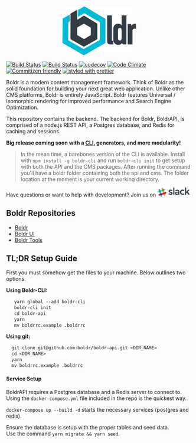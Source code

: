 <p align="center"><img src="/docs/assets/boldr-text-logo.png" width="200"></p>

[![Build Status](https://drone.boldr.io/api/badges/boldr/boldr-api/status.svg)](https://drone.boldr.io/boldr/boldr-api)
[![Build Status](https://travis-ci.org/boldr/boldr-api.svg?branch=master)](https://travis-ci.org/boldr/boldr-api)   [![codecov](https://codecov.io/gh/boldr/boldr-api/branch/master/graph/badge.svg)](https://codecov.io/gh/boldr/boldr-api)
 [![Code Climate](https://codeclimate.com/github/boldr/boldr-api/badges/gpa.svg)](https://codeclimate.com/github/boldr/boldr-api)  [![Commitizen friendly](https://img.shields.io/badge/commitizen-friendly-brightgreen.svg)](http://commitizen.github.io/cz-cli/) [![styled with prettier](https://img.shields.io/badge/styled_with-prettier-ff69b4.svg)](https://github.com/prettier/prettier)


Boldr is a modern content management framework. Think of Boldr as the solid foundation for building your next great web application. Unlike other CMS platforms, Boldr is entirely JavaScript. Boldr features Universal / Isomorphic rendering for improved performance and Search Engine Optimization.

This repository contains the backend. The backend for Boldr, BoldrAPI, is comprised of a node.js REST API, a Postgres database, and Redis for caching and sessions.


**Big release coming soon with a [CLI](https://github.com/boldr/getBoldr/tree/master/packages/boldr-cli), generators, and more modularity!**  
> In the mean time, a barebones version of the CLI is available. Install with `npm install -g boldr-cli` and run `boldr-cli init` to get setup with both the API and the CMS packages. After running the command you'll have a boldr folder containing both the api and cms. The folder location at the moment is your current working directory.


Have questions or want to help with development? Join us on <a href="https://slack.boldr.io" target="blank"><img src="/docs/assets/slack-logo.png" height="25" /></a>



## Boldr Repositories

- [Boldr](https://github.com/strues/boldr)
- [Boldr UI](https://github.com/boldr/boldr-ui)
- [Boldr Tools](https://github.com/boldr/boldr-tools)


## TL;DR Setup Guide

First you must somehow get the files to your machine. Below outlines two options.  

**Using Boldr-CLI:**  

```shell
   yarn global --add boldr-cli
   boldr-cli init
   cd boldr-api
   yarn
   mv boldrrc.example .boldrrc
```  

**Using git:**  

```shell
  git clone git@github.com:boldr/boldr-api.git <DIR_NAME>
  cd <DIR_NAME>
  yarn
  mv boldrrc.example .boldrrc
```  

#### Service Setup

BoldrAPI requires a Postgres database and a Redis server to connect to. Using the `docker-compose.yml` file
included in the repo is the quickest way.  

`docker-compose up --build -d` starts the necessary services (postgres and redis).  

Ensure the database is setup with the proper tables and seed data.  
Use the command `yarn migrate && yarn seed`.
